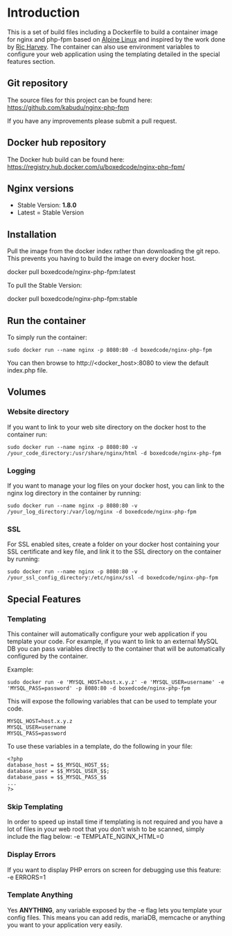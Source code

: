# Introduction

This is a set of build files including a Dockerfile to build a container image for nginx and php-fpm based on [Alpine Linux](https://github.com/gliderlabs/docker-alpine) and inspired by the work done by [Ric Harvey](https://github.com/ngineered/nginx-php-fpm). The container can also use environment variables to configure your web application using the templating detailed in the special features section.

## Git repository
The source files for this project can be found here: https://github.com/kabudu/nginx-php-fpm

If you have any improvements please submit a pull request.

## Docker hub repository

The Docker hub build can be found here: https://registry.hub.docker.com/u/boxedcode/nginx-php-fpm/

## Nginx versions
* Stable Version: **1.8.0**
* Latest = Stable Version

## Installation

Pull the image from the docker index rather than downloading the git repo. This prevents you having to build the image on every docker host.

docker pull boxedcode/nginx-php-fpm:latest

To pull the Stable Version:

docker pull boxedcode/nginx-php-fpm:stable

## Run the container

To simply run the container:

    sudo docker run --name nginx -p 8080:80 -d boxedcode/nginx-php-fpm

You can then browse to http://<docker_host>:8080 to view the default index.php file.

## Volumes

### Website directory

If you want to link to your web site directory on the docker host to the container run:

    sudo docker run --name nginx -p 8080:80 -v /your_code_directory:/usr/share/nginx/html -d boxedcode/nginx-php-fpm
    
### Logging

If you want to manage your log files on your docker host, you can link to the nginx log directory in the container by running:

    sudo docker run --name nginx -p 8080:80 -v /your_log_directory:/var/log/nginx -d boxedcode/nginx-php-fpm

### SSL

For SSL enabled sites, create a folder on your docker host containing your SSL certificate and key file, and link it to the SSL directory on the container by running:

    sudo docker run --name nginx -p 8080:80 -v /your_ssl_config_directory:/etc/nginx/ssl -d boxedcode/nginx-php-fpm
    
## Special Features
 
### Templating
 
This container will automatically configure your web application if you template your code. For example, if you want to link to an external MySQL DB you can pass variables directly to the container that will be automatically configured by the container.

Example:

    sudo docker run -e 'MYSQL_HOST=host.x.y.z' -e 'MYSQL_USER=username' -e 'MYSQL_PASS=password' -p 8080:80 -d boxedcode/nginx-php-fpm
    
This will expose the following variables that can be used to template your code.

    MYSQL_HOST=host.x.y.z
    MYSQL_USER=username
    MYSQL_PASS=password
        
To use these variables in a template, do the following in your file:
  
    <?php
    database_host = $$_MYSQL_HOST_$$;
    database_user = $$_MYSQL_USER_$$;
    database_pass = $$_MYSQL_PASS_$$
    ...
    ?>
        
### Skip Templating
        
In order to speed up install time if templating is not required and you have a lot of files in your web root that you don't wish to be scanned, simply include the flag below: -e TEMPLATE_NGINX_HTML=0
 
### Display Errors
 
If you want to display PHP errors on screen for debugging use this feature: -e ERRORS=1

### Template Anything

Yes **ANYTHING**, any variable exposed by the -e flag lets you template your config files. This means you can add redis, mariaDB, memcache or anything you want to your application very easily.